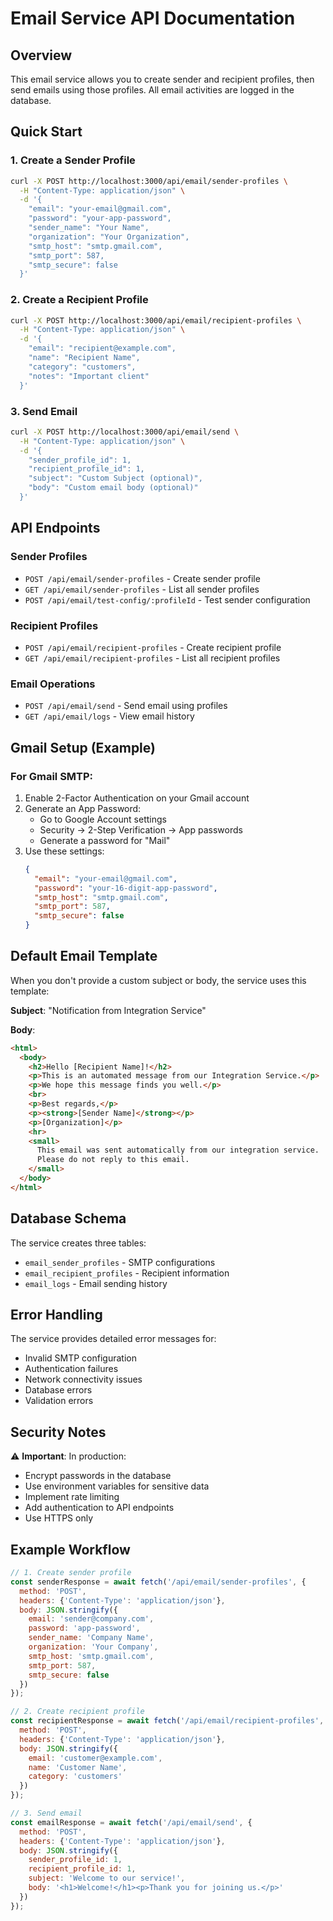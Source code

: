 # Email Service API Documentation

## Overview
This email service allows you to create sender and recipient profiles, then send emails using those profiles. All email activities are logged in the database.

## Quick Start

### 1. Create a Sender Profile
```bash
curl -X POST http://localhost:3000/api/email/sender-profiles \
  -H "Content-Type: application/json" \
  -d '{
    "email": "your-email@gmail.com",
    "password": "your-app-password",
    "sender_name": "Your Name",
    "organization": "Your Organization",
    "smtp_host": "smtp.gmail.com",
    "smtp_port": 587,
    "smtp_secure": false
  }'
```

### 2. Create a Recipient Profile
```bash
curl -X POST http://localhost:3000/api/email/recipient-profiles \
  -H "Content-Type: application/json" \
  -d '{
    "email": "recipient@example.com",
    "name": "Recipient Name",
    "category": "customers",
    "notes": "Important client"
  }'
```

### 3. Send Email
```bash
curl -X POST http://localhost:3000/api/email/send \
  -H "Content-Type: application/json" \
  -d '{
    "sender_profile_id": 1,
    "recipient_profile_id": 1,
    "subject": "Custom Subject (optional)",
    "body": "Custom email body (optional)"
  }'
```

## API Endpoints

### Sender Profiles
- `POST /api/email/sender-profiles` - Create sender profile
- `GET /api/email/sender-profiles` - List all sender profiles
- `POST /api/email/test-config/:profileId` - Test sender configuration

### Recipient Profiles
- `POST /api/email/recipient-profiles` - Create recipient profile
- `GET /api/email/recipient-profiles` - List all recipient profiles

### Email Operations
- `POST /api/email/send` - Send email using profiles
- `GET /api/email/logs` - View email history

## Gmail Setup (Example)

### For Gmail SMTP:
1. Enable 2-Factor Authentication on your Gmail account
2. Generate an App Password:
   - Go to Google Account settings
   - Security → 2-Step Verification → App passwords
   - Generate a password for "Mail"
3. Use these settings:
   ```json
   {
     "email": "your-email@gmail.com",
     "password": "your-16-digit-app-password",
     "smtp_host": "smtp.gmail.com",
     "smtp_port": 587,
     "smtp_secure": false
   }
   ```

## Default Email Template

When you don't provide a custom subject or body, the service uses this template:

**Subject**: "Notification from Integration Service"

**Body**:
```html
<html>
  <body>
    <h2>Hello [Recipient Name]!</h2>
    <p>This is an automated message from our Integration Service.</p>
    <p>We hope this message finds you well.</p>
    <br>
    <p>Best regards,</p>
    <p><strong>[Sender Name]</strong></p>
    <p>[Organization]</p>
    <hr>
    <small>
      This email was sent automatically from our integration service. 
      Please do not reply to this email.
    </small>
  </body>
</html>
```

## Database Schema

The service creates three tables:
- `email_sender_profiles` - SMTP configurations
- `email_recipient_profiles` - Recipient information
- `email_logs` - Email sending history

## Error Handling

The service provides detailed error messages for:
- Invalid SMTP configuration
- Authentication failures
- Network connectivity issues
- Database errors
- Validation errors

## Security Notes

⚠️ **Important**: In production:
- Encrypt passwords in the database
- Use environment variables for sensitive data
- Implement rate limiting
- Add authentication to API endpoints
- Use HTTPS only

## Example Workflow

```javascript
// 1. Create sender profile
const senderResponse = await fetch('/api/email/sender-profiles', {
  method: 'POST',
  headers: {'Content-Type': 'application/json'},
  body: JSON.stringify({
    email: 'sender@company.com',
    password: 'app-password',
    sender_name: 'Company Name',
    organization: 'Your Company',
    smtp_host: 'smtp.gmail.com',
    smtp_port: 587,
    smtp_secure: false
  })
});

// 2. Create recipient profile
const recipientResponse = await fetch('/api/email/recipient-profiles', {
  method: 'POST',
  headers: {'Content-Type': 'application/json'},
  body: JSON.stringify({
    email: 'customer@example.com',
    name: 'Customer Name',
    category: 'customers'
  })
});

// 3. Send email
const emailResponse = await fetch('/api/email/send', {
  method: 'POST',
  headers: {'Content-Type': 'application/json'},
  body: JSON.stringify({
    sender_profile_id: 1,
    recipient_profile_id: 1,
    subject: 'Welcome to our service!',
    body: '<h1>Welcome!</h1><p>Thank you for joining us.</p>'
  })
});
```
